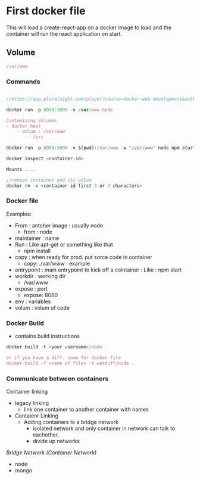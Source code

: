# First docker file 
This will load a create-react-app on a docker image to load and the container will run the react application on start. 

## Volume
```javaScript
/var/www
```

### Commands
```javaScript

//https://app.pluralsight.com/player?course=docker-web-development&author=dan-wahlin&name=docker-web-development-m4&clip=7&mode=live

docker run -p 8080:3000 -v /var/www node

Customizing Volumes
- docker host
    - volum : /var/www
        - /src

docker run -p 8080:3000 -v $(pwd):/var/www -w "/var/www" node npm start

docker inspect <container-id>

Mounts ....

//remove container and its volum
docker rm -v <container-id first 3 or 4 characters>
```

### Docker file 
Examples: 
- From : antoher image : usually node
    - from : node
- maintainer : name
- Run : Like apt-get or something like that
    - npm install 
- copy : when ready for prod. put sorce code in container
    - copy: ./var/www : example 
- entrypoint : main entrypoint to kick off a cointainer : Like : npm start
- workdir : working dir
    - /var/www
- expose : port
    - expose: 8080
- env : variables
- volum : volum of code


### Docker Build
- contains build instructions

```javaScript
docker build -t <your username>/node .

or if you have a diff. name for docker file
docker build -f <name of file> -t wesduff/node .

```

### Communicate between containers
Container linking
- legacy linking
    - link one container to another container with names
- Contaienr Linking
    - Adding containers to a bridge network
        - isolated network and only container in network can talk to eachother.
        - divide up networks 


_Bridge Network (Container Network)_
- node 
- mongo



